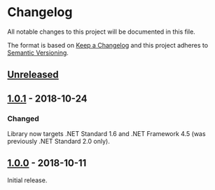 # Changelog
All notable changes to this project will be documented in this file.

The format is based on [Keep a Changelog](https://keepachangelog.com/en/1.0.0/) and this project adheres to [Semantic Versioning](https://semver.org/spec/v2.0.0.html).

## [Unreleased]

## [1.0.1] - 2018-10-24
### Changed
Library now targets .NET Standard 1.6 and .NET Framework 4.5 (was previously .NET Standard 2.0 only).

## [1.0.0] - 2018-10-11
Initial release.

[Unreleased]: https://github.com/markashleybell/MAB.EmailReplyParser/compare/v1.0.1...HEAD
[1.0.1]: https://github.com/markashleybell/MAB.EmailReplyParser/compare/v1.0.0...v1.0.1
[1.0.0]: https://github.com/markashleybell/MAB.EmailReplyParser/compare/cfcb742f36643ffd093d0c67668fd890771b6fd6...v1.0.0

